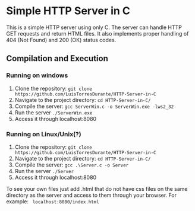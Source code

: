 # Simple HTTP Server in C

This is a simple HTTP server using only C. The server can handle HTTP GET requests and return HTML files. It also implements proper handling of 404 (Not Found) and 200 (OK) status codes.


## Compilation and Execution

### Running on windows
1. Clone the repository:
   ```git clone https://github.com/LuisTorresDurante/HTTP-Server-in-C```
2. Navigate to the project directory:
   ```cd HTTP-Server-in-C/```
3. Compile the server:
   ```gcc ServerWin.c -o ServerWin.exe -lws2_32```
4. Run the server
   ```./ServerWin.exe```  
5. Access it through localhost:8080

### Running on Linux/Unix(?)
1. Clone the repository:
   ```git clone https://github.com/LuisTorresDurante/HTTP-Server-in-C```
2. Navigate to the project directory:
   ```cd HTTP-Server-in-C/```
3. Compile the server:
   ```gcc .\Server.c -o Server```
4. Run the server
   ```./Server```  
5. Access it through localhost:8080


To see your own files just add .html that do not have css files on the same directory as the server and access to them through your browser. For example:
``` localhost:8080/index.html``` 
